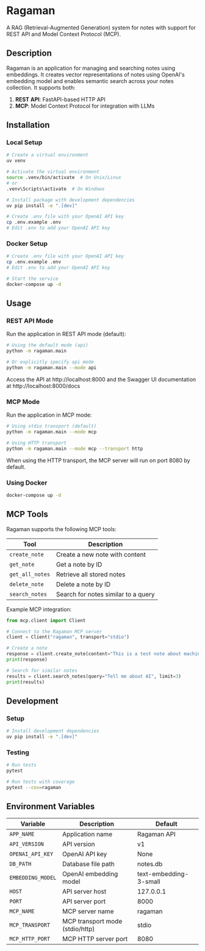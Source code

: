 # Ragaman

A RAG (Retrieval-Augmented Generation) system for notes with support for REST API and Model Context Protocol (MCP).

## Description

Ragaman is an application for managing and searching notes using embeddings. It creates vector representations of notes using OpenAI's embedding model and enables semantic search across your notes collection. It supports both:

1. **REST API**: FastAPI-based HTTP API 
2. **MCP**: Model Context Protocol for integration with LLMs

## Installation

### Local Setup

```bash
# Create a virtual environment
uv venv

# Activate the virtual environment
source .venv/bin/activate  # On Unix/Linux
# or
.venv\Scripts\activate  # On Windows

# Install package with development dependencies
uv pip install -e ".[dev]"

# Create .env file with your OpenAI API key
cp .env.example .env
# Edit .env to add your OpenAI API key
```

### Docker Setup

```bash
# Create .env file with your OpenAI API key
cp .env.example .env
# Edit .env to add your OpenAI API key

# Start the service
docker-compose up -d
```

## Usage

### REST API Mode

Run the application in REST API mode (default):

```bash
# Using the default mode (api)
python -m ragaman.main

# Or explicitly specify api mode
python -m ragaman.main --mode api
```

Access the API at http://localhost:8000 and the Swagger UI documentation at http://localhost:8000/docs

### MCP Mode

Run the application in MCP mode:

```bash
# Using stdio transport (default)
python -m ragaman.main --mode mcp

# Using HTTP transport
python -m ragaman.main --mode mcp --transport http
```

When using the HTTP transport, the MCP server will run on port 8080 by default.

### Using Docker

```bash
docker-compose up -d
```

## MCP Tools

Ragaman supports the following MCP tools:

| Tool | Description |
|------|-------------|
| `create_note` | Create a new note with content |
| `get_note` | Get a note by ID |
| `get_all_notes` | Retrieve all stored notes |
| `delete_note` | Delete a note by ID |
| `search_notes` | Search for notes similar to a query |

Example MCP integration:

```python
from mcp.client import Client

# Connect to the Ragaman MCP server
client = Client("ragaman", transport="stdio")

# Create a note
response = client.create_note(content="This is a test note about machine learning")
print(response)

# Search for similar notes
results = client.search_notes(query="Tell me about AI", limit=3)
print(results)
```

## Development

### Setup

```bash
# Install development dependencies
uv pip install -e ".[dev]"
```

### Testing

```bash
# Run tests
pytest

# Run tests with coverage
pytest --cov=ragaman
```

## Environment Variables

| Variable | Description | Default |
|----------|-------------|---------|
| `APP_NAME` | Application name | Ragaman API |
| `API_VERSION` | API version | v1 |
| `OPENAI_API_KEY` | OpenAI API key | None |
| `DB_PATH` | Database file path | notes.db |
| `EMBEDDING_MODEL` | OpenAI embedding model | text-embedding-3-small |
| `HOST` | API server host | 127.0.0.1 |
| `PORT` | API server port | 8000 |
| `MCP_NAME` | MCP server name | ragaman |
| `MCP_TRANSPORT` | MCP transport mode (stdio/http) | stdio |
| `MCP_HTTP_PORT` | MCP HTTP server port | 8080 |

